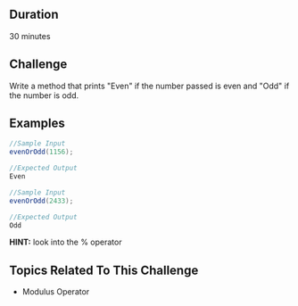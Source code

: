 ## Duration
30 minutes

## Challenge
Write a method that prints "Even" if the number passed is even and "Odd" if the number is odd.
  
## Examples
```java
//Sample Input
evenOrOdd(1156); 

//Expected Output
Even
```

```java
//Sample Input
evenOrOdd(2433);

//Expected Output
Odd
```

**HINT:** look into the % operator  

## Topics Related To This Challenge
- Modulus Operator